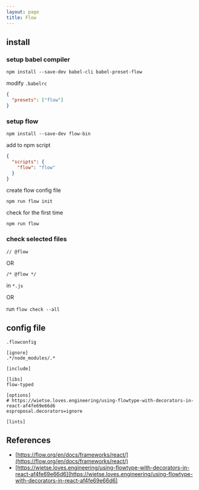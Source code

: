```yaml
---
layout: page
title: Flow
---
```


## install

### setup babel compiler

```
npm install --save-dev babel-cli babel-preset-flow
```

modify `.babelrc`

```json
{
  "presets": ["flow"]
}
```

### setup flow

```
npm install --save-dev flow-bin
```

add to npm script

```json
{
  "scripts": {
    "flow": "flow"
  }
}
```

create flow config file

```
npm run flow init
```

check for the first time

```
npm run flow
```

### check selected files

```
// @flow
```

OR

```
/* @flow */
```

in `*.js`

OR

run `flow check --all`

## config file

`.flowconfig`

```
[ignore]
.*/node_modules/.*

[include]

[libs]
flow-typed

[options]
# https://wietse.loves.engineering/using-flowtype-with-decorators-in-react-af4fe69e66d6
esproposal.decorators=ignore

[lints]
```

## References

- [https://flow.org/en/docs/frameworks/react/](https://flow.org/en/docs/frameworks/react/)
- [https://wietse.loves.engineering/using-flowtype-with-decorators-in-react-af4fe69e66d6](https://wietse.loves.engineering/using-flowtype-with-decorators-in-react-af4fe69e66d6)